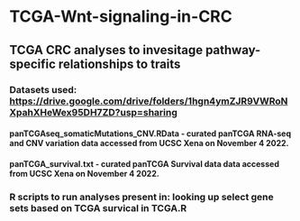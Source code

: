 # TCGA-Wnt-signaling-in-CRC
## TCGA CRC analyses to invesitage pathway-specific relationships to traits

### Datasets used: https://drive.google.com/drive/folders/1hgn4ymZJR9VWRoNXpahXHeWex95DH7ZD?usp=sharing
#### panTCGAseq_somaticMutations_CNV.RData - curated panTCGA RNA-seq and CNV variation data accessed from UCSC Xena on November 4 2022. 
#### panTCGA_survival.txt - curated panTCGA Survival data data accessed from UCSC Xena on November 4 2022. 

### R scripts to run analyses present in: looking up select gene sets based on TCGA survical in TCGA.R
